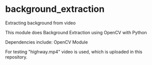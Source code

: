 # background_extraction
Extracting background from  video

This module does Background Extraction using OpenCV with Python

Dependencies include:
OpenCV Module

For testing "highway.mp4" video is used, which is uploaded in this repository.

